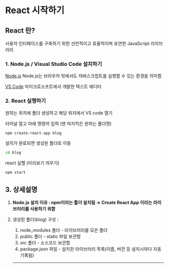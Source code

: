 # React 시작하기
 
## React 란?

사용자 인터페이스를 구축하기 위한 선언적이고 효율적이며 유연한 JavaScript 라이브러리

### 1. **Node.js  /  Visual Studio Code 설치하기**

[Node.js](https://nodejs.org/en)  Node.js는 브라우저 밖에서도 자바스크립트를 실행할 수 있는 환경을 의미함

[VS Code](https://code.visualstudio.com/download)  마이크로소프트에서 개발한 텍스트 에디터

### 2. React 실행하기

원하는 위치에 폴더 생성하고 해당 위치에서 VS code 열기

터미널 열고 아래 명령어 입력 (맨 마지막은 원하는 폴더명)

```bash
npm create-react-app blog
```

설치가 완료되면 생성된 폴더로 이동

```bash
cd blog
```

react 실핼 (미리보기 띄우기)

```bash
npm start
```

## 3. 상세설명

1. **Node.js 설치 이유 : npm이라는 툴이 설치됨 → Create React App 이라는 라이브러리를 사용하기 위함**
2. 생성된 폴더(blog) 구성 : 
    1. node_modules 폴더 - 라이브러리를 모은 폴더
    2. public 폴더 - static 파일 보관함
    3. src 폴더 - 소스코드 보관함
    4. package.json 파일 - 설치한 라이브러리 목록(이름, 버전 등 설치시마다 자동기록됨)
    
     ****